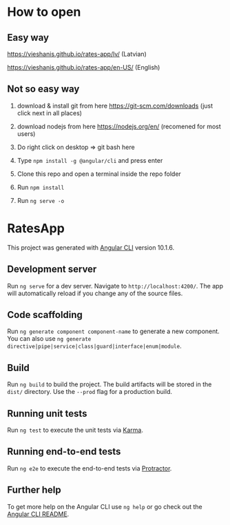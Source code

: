 # How to open
## Easy way
https://vieshanis.github.io/rates-app/lv/ (Latvian)

https://vieshanis.github.io/rates-app/en-US/ (English)

## Not so easy way

1. download & install git from here https://git-scm.com/downloads (just click next in all places)

2. download nodejs from here https://nodejs.org/en/ (recomened for most users)

3. Do right click on desktop => git bash here

4. Type `npm install -g @angular/cli` and press enter

5. Clone this repo and open a terminal inside the repo folder

6. Run `npm install`

7. Run `ng serve -o`



# RatesApp

This project was generated with [Angular CLI](https://github.com/angular/angular-cli) version 10.1.6.

## Development server

Run `ng serve` for a dev server. Navigate to `http://localhost:4200/`. The app will automatically reload if you change any of the source files.

## Code scaffolding

Run `ng generate component component-name` to generate a new component. You can also use `ng generate directive|pipe|service|class|guard|interface|enum|module`.

## Build

Run `ng build` to build the project. The build artifacts will be stored in the `dist/` directory. Use the `--prod` flag for a production build.

## Running unit tests

Run `ng test` to execute the unit tests via [Karma](https://karma-runner.github.io).

## Running end-to-end tests

Run `ng e2e` to execute the end-to-end tests via [Protractor](http://www.protractortest.org/).

## Further help

To get more help on the Angular CLI use `ng help` or go check out the [Angular CLI README](https://github.com/angular/angular-cli/blob/master/README.md).
